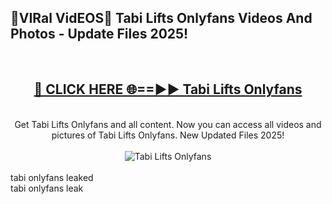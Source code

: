 <h2>🔴VIRal VidEOS🔴 Tabi Lifts Onlyfans Videos And Photos - Update Files 2025!</h2>
<br>
<div align="center">
<h2><a href="https://virallinks.top/odZfE0" rel="nofollow">🔴 CLICK HERE 🌐==►► Tabi Lifts Onlyfans</a></h2>
<br>
Get Tabi Lifts Onlyfans and all content. Now you can access all videos and pictures of Tabi Lifts Onlyfans. New Updated Files 2025!
<br>
<br>
<a href="https://virallinks.top/odZfE0" rel="nofollow" data-target="animated-image.originalLink"><img src="https://i.imgur.com/dJHk4Zq.gif)" alt="Tabi Lifts Onlyfans" style="max-width: 100%; display: inline-block;" data-target="animated-image.originalImage"></a>
</div>
<br>
tabi onlyfans leaked<br>
tabi onlyfans leak